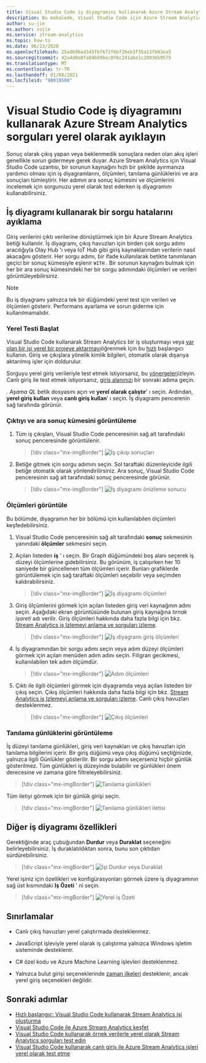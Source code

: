 ```yaml
---
title: Visual Studio Code iş diyagramını kullanarak Azure Stream Analytics sorguları yerel olarak ayıklayın
description: Bu makalede, Visual Studio Code için Azure Stream Analytics uzantısında iş diyagramını kullanarak sorguların yerel olarak nasıl ayıklanacağı açıklanır.
author: su-jie
ms.author: sujie
ms.service: stream-analytics
ms.topic: how-to
ms.date: 06/23/2020
ms.openlocfilehash: 25ad696ad345fbf672f6bf26eb3f35a13fb03ea5
ms.sourcegitcommit: 42a4d0e8fa84609bec0f6c241abe1c20036b9575
ms.translationtype: MT
ms.contentlocale: tr-TR
ms.lasthandoff: 01/08/2021
ms.locfileid: "98019508"
---
```

# <a name="debug-azure-stream-analytics-queries-locally-using-job-diagram-in-visual-studio-code"></a>Visual Studio Code iş diyagramını kullanarak Azure Stream Analytics sorguları yerel olarak ayıklayın

Sonuç olarak çıkış yapan veya beklenmedik sonuçlara neden olan akış işleri genellikle sorun gidermeye gerek duyar. Azure Stream Analytics için Visual Studio Code uzantısı, bir sorunun kaynağını hızlı bir şekilde ayırmanıza yardımcı olması için iş diyagramlarını, ölçümleri, tanılama günlüklerini ve ara sonuçları tümleştirir. Her adımın ara sonuç kümesini ve ölçümlerini incelemek için sorgunuzu yerel olarak test ederken iş diyagramını kullanabilirsiniz.

## <a name="debug-a-query-using-job-diagram"></a>İş diyagramı kullanarak bir sorgu hatalarını ayıklama

Giriş verilerini çıktı verilerine dönüştürmek için bir Azure Stream Analytics betiği kullanılır. İş diyagramı, çıkış havuzları için birden çok sorgu adımı aracılığıyla Olay Hub 'ı veya IoT Hub gibi giriş kaynaklarından verilerin nasıl akacağını gösterir. Her sorgu adımı, bir ifade kullanılarak betikte tanımlanan geçici bir sonuç kümesiyle eşlenir `WITH` . Bir sorunun kaynağını bulmak için her bir ara sonuç kümesindeki her bir sorgu adımındaki ölçümleri ve verileri görüntüleyebilirsiniz.

> [!NOTE]
> Bu iş diyagramı yalnızca tek bir düğümdeki yerel test için verileri ve ölçümleri gösterir. Performans ayarlama ve sorun giderme için kullanılmamalıdır.

### <a name="start-local-testing"></a>Yerel Testi Başlat

Visual Studio Code kullanarak Stream Analytics bir iş oluşturmayı veya [var olan bir işi yerel bir projeye aktarmayı](visual-studio-code-explore-jobs.md)öğrenmek Için bu [hızlı](quick-create-visual-studio-code.md) başlangıcı kullanın. Giriş ve çıkışlara yönelik kimlik bilgileri, otomatik olarak dışarıya aktarılmış işler için doldurulur.

Sorguyu yerel giriş verileriyle test etmek istiyorsanız, bu [yönergeleri](visual-studio-code-local-run.md)izleyin. Canlı giriş ile test etmek istiyorsanız, [giriş alanınızı](stream-analytics-add-inputs.md) bir sonraki adıma geçin. 

*\. Aşama QL* betik dosyasını açın ve **yerel olarak çalıştır**' ı seçin. Ardından, **yerel giriş kullan** veya **canlı giriş kullan**' ı seçin. İş diyagramı pencerenin sağ tarafında görünür.

### <a name="view-the-output-and-intermediate-result-set"></a>Çıktıyı ve ara sonuç kümesini görüntüleme  

1. Tüm iş çıkışları, Visual Studio Code penceresinin sağ alt tarafındaki sonuç penceresinde görüntülenir.

   > [!div class="mx-imgBorder"]
   > ![İş çıkışı sonuçları](./media/debug-locally-using-job-diagram-vs-code/job-output-results.png)

2. Betiğe gitmek için sorgu adımını seçin. Sol taraftaki düzenleyicide ilgili betiğe otomatik olarak yönlendirilirsiniz. Ara sonuç, Visual Studio Code penceresinin sağ alt tarafındaki sonuç penceresinde görünür.

   > [!div class="mx-imgBorder"]
   > ![İş diyagramı önizleme sonucu](./media/debug-locally-using-job-diagram-vs-code/preview-result.png)

### <a name="view-metrics"></a>Ölçümleri görüntüle

Bu bölümde, diyagramın her bir bölümü için kullanılabilen ölçümleri keşfedebilirsiniz.

1. Visual Studio Code penceresinin sağ alt tarafındaki **sonuç** sekmesinin yanındaki **ölçümler** sekmesini seçin.

2. Açılan listeden **iş** ' ı seçin. Bir Graph düğümündeki boş alanı seçerek iş düzeyi ölçümlerine gidebilirsiniz. Bu görünüm, iş çalışırken her 10 saniyede bir güncellenen tüm ölçümleri içerir. Bunları grafiklerde görüntülemek için sağ taraftaki ölçümleri seçebilir veya seçimden kaldırabilirsiniz.

   > [!div class="mx-imgBorder"]
   > ![İş diyagramı ölçümleri](./media/debug-locally-using-job-diagram-vs-code/job-metrics.png)

3. Giriş ölçümlerini görmek için açılan listeden giriş veri kaynağının adını seçin. Aşağıdaki ekran görüntüsünde bulunan giriş kaynağına *tırnak işareti* adı verilir. Giriş ölçümleri hakkında daha fazla bilgi için bkz. [Stream Analytics iş Izlemeyi anlama ve sorguları izleme](stream-analytics-monitoring.md).

   > [!div class="mx-imgBorder"]
   > ![İş diyagramı giriş ölçümleri](./media/debug-locally-using-job-diagram-vs-code/input-metrics.png)

4. İş diyagramından bir sorgu adımı seçin veya adım düzeyi ölçümleri görmek için açılan menüden adım adını seçin. Filigran gecikmesi, kullanılabilen tek adım ölçümdür.

   > [!div class="mx-imgBorder"]
   > ![Adım ölçümleri](./media/debug-locally-using-job-diagram-vs-code/step-metrics.png)

5. Çıktı ile ilgili ölçümleri görmek için diyagramda veya açılan listeden bir çıkış seçin. Çıkış ölçümleri hakkında daha fazla bilgi için bkz. [Stream Analytics iş Izlemeyi anlama ve sorguları izleme](stream-analytics-monitoring.md). Canlı çıkış havuzları desteklenmez.

   > [!div class="mx-imgBorder"]
   > ![Çıkış ölçümleri](./media/debug-locally-using-job-diagram-vs-code/output-metrics.png)

### <a name="view-diagnostic-logs"></a>Tanılama günlüklerini görüntüleme

İş düzeyi tanılama günlükleri, giriş veri kaynakları ve çıkış havuzları için tanılama bilgilerini içerir. Bir giriş düğümü veya çıkış düğümü seçtiğinizde, yalnızca ilgili Günlükler gösterilir. Bir sorgu adımı seçerseniz hiçbir günlük gösterilmez. Tüm günlükleri iş düzeyinde bulabilir ve günlükleri önem derecesine ve zamana göre filtreleyebilirsiniz.

   > [!div class="mx-imgBorder"]
   > ![Tanılama günlükleri](./media/debug-locally-using-job-diagram-vs-code/diagnostic-logs.png)

   Tüm iletiyi görmek için bir günlük girişi seçin.

   > [!div class="mx-imgBorder"]
   > ![Tanılama günlükleri iletisi](./media/debug-locally-using-job-diagram-vs-code/diagnostic-logs-message.png)


## <a name="other-job-diagram-features"></a>Diğer iş diyagramı özellikleri

Gerektiğinde araç çubuğundan **Durdur** veya **Duraklat** seçeneğini belirleyebilirsiniz. İş duraklatıldıktan sonra, bunu son çıktıdan sürdürebilirsiniz.

> [!div class="mx-imgBorder"]
> ![İşi Durdur veya Duraklat](./media/debug-locally-using-job-diagram-vs-code/stop-pause-job.png)

Yerel işiniz için özellikleri ve konfigürasyonları görmek üzere iş diyagramının sağ üst kısmındaki **Iş Özeti** ' ni seçin.

> [!div class="mx-imgBorder"]
> ![Yerel iş Özeti](./media/debug-locally-using-job-diagram-vs-code/job-summary.png)

## <a name="limitations"></a>Sınırlamalar

* Canlı çıkış havuzları yerel çalıştırmada desteklenmez.

* JavaScript işleviyle yerel olarak iş çalıştırma yalnızca Windows işletim sisteminde desteklenir.

* C# özel kodu ve Azure Machine Learning işlevleri desteklenmez. 

* Yalnızca bulut girişi seçeneklerinde [zaman ilkeleri](./stream-analytics-time-handling.md) desteklenir, ancak yerel giriş seçenekleri değildir.

## <a name="next-steps"></a>Sonraki adımlar

* [Hızlı başlangıç: Visual Studio Code kullanarak Stream Analytics işi oluşturma](quick-create-visual-studio-code.md)
* [Visual Studio Code ile Azure Stream Analytics keşfet](visual-studio-code-explore-jobs.md)
* [Visual Studio Code kullanarak örnek verilerle yerel olarak Stream Analytics sorguları test edin](visual-studio-code-local-run.md)
* [Visual Studio Code kullanarak canlı giriş ile Azure Stream Analytics işleri yerel olarak test etme](visual-studio-code-local-run-live-input.md)